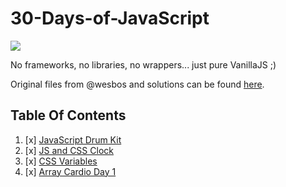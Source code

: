 # 30-Days-of-JavaScript

![](https://javascript30.com/images/JS3-social-share.png)

No frameworks, no libraries, no wrappers... just pure VanillaJS ;)

Original files from @wesbos and solutions can be found [here](https://github.com/wesbos/JavaScript30).

## Table Of Contents

1. [x] [JavaScript Drum Kit](./01_JS_Drum_Kit)
2. [x] [JS and CSS Clock](./02%20-%20JS%20and%20CSS%20Clock)
3. [x] [CSS Variables](./03%20-%20CSS%20Variables)
4. [x] [Array Cardio Day 1](./04%20-%20Array%20Cardio%20Day%201)